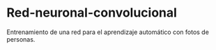 # Red-neuronal-convolucional
Entrenamiento de una red para el aprendizaje automático con fotos de personas.

